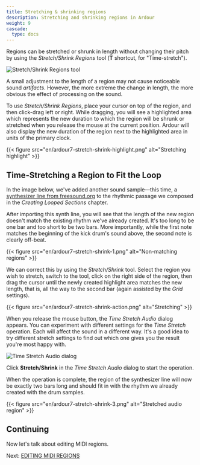```yaml
---
title: Stretching & shrinking regions
description: Stretching and shrinking regions in Ardour
weight: 9
cascade:
  type: docs
---
```


Regions can be stretched or shrunk in length without changing their pitch by
using the _Stretch/Shrink Regions_ tool (**T** shortcut, for "Time-stretch").

![Stretch/Shrink Regions tool](en/ardour7-stretch-shrink-edit-mode.png?width=20vw)

A small adjustment to the length of a region may not cause noticeable sound
_artifacts_. However, the more extreme the change in length, the more obvious
the effect of processing on the sound.

To use _Stretch/Shrink Regions_, place your cursor on top of the region, and
then click-drag left or right. While dragging, you will see a highlighted area
which represents the new duration to which the region will be shrunk or
stretched when you release the mouse at the current position. Ardour will also
display the new duration of the region next to the highlighted area in units of
the primary clock.

{{< figure src="en/ardour7-stretch-shrink-highlight.png" alt="Stretching highlight" >}}

## Time-Stretching a Region to Fit the Loop

In the image below, we've added another sound sample—this time, a [synthesizer
line from freesound.org](https://freesound.org/people/walkerbelm/sounds/1168/)
to the rhythmic passage we composed in the _Creating Looped Sections_ chapter.

After importing this synth line, you will see that the length of the new region
doesn't match the existing rhythm we've already created. It's too long to be one
bar and too short to be two bars. More importantly, while the first note matches
the beginning of the kick drum's sound above, the second note is clearly
off-beat.

{{< figure src="en/ardour7-stretch-shrink-1.png" alt="Non-matching regions" >}}

We can correct this by using the _Stretch/Shrink_ tool. Select the region you
wish to stretch, switch to the tool, click on the right side of the region, then
drag the cursor until the newly created highlight area matches the new length,
that is, all the way to the second bar (again assisted by the _Grid_ settings).

{{< figure src="en/ardour7-stretch-shrink-action.png" alt="Stretching" >}}

When you release the mouse button, the _Time Stretch Audio_ dialog appears. You
can experiment with different settings for the _Time Stretch_ operation. Each
will affect the sound in a different way. It's a good idea to try different
stretch settings to find out which one gives you the result you're most happy
with.

![Time Stretch Audio dialog](en/ardour7-stretch-shrink-2.png?width=30vw)

Click **Stretch/Shrink** in the _Time Stretch Audio_ dialog to start the
operation.

When the operation is complete, the region of the synthesizer line will now be
exactly two bars long and should fit in with the rhythm we already created with
the drum samples.

{{< figure src="en/ardour7-stretch-shrink-3.png" alt="Stretched audio region" >}}

## Continuing

Now let's talk about editing MIDI regions.

Next: [EDITING MIDI REGIONS](../editing-midi-regions/)
